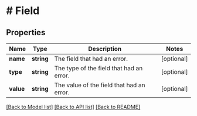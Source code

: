 # # Field

## Properties

Name | Type | Description | Notes
------------ | ------------- | ------------- | -------------
**name** | **string** | The field that had an error. | [optional]
**type** | **string** | The type of the field that had an error. | [optional]
**value** | **string** | The value of the field that had an error. | [optional]

[[Back to Model list]](../../README.md#models) [[Back to API list]](../../README.md#endpoints) [[Back to README]](../../README.md)
